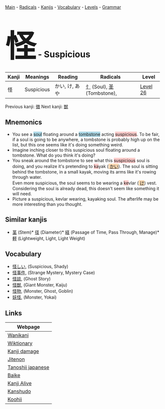 <style> bigfont {font-size: 100px}</style>
[Main](../index.md) -
[Radicals](../radicals.md) -
[Kanjis](../kanjis.md) -
[Vocabulary](../vocabulary.md) -
[Levels](../levels.md) -
[Grammar](../grammar.md)
# <bigfont> 怪</bigfont> - Suspicious 

| Kanji | Meanings | Reading | Radicals | Level |
| --- | --- | --- | --- | --- |
| 怪 | Suspicious | かい, け, あや | [忄](../radicals/忄.md) (Soul), [圣](../radicals/圣.md) (Tombstone),  | [Level 26](../levels/wk_level26.md) |

Previous kanji: [徴](徴.md) Next kanji: [獣](獣.md) 

## Mnemonics
 * You see a <span style="background-color:#ADD8E6"> soul</span> floating around a <span style="background-color:#ADD8E6"> tombstone</span> acting <span style="background-color:#ffcccb"> suspicious</span>. To be fair, if a soul is going to be anywhere, a tombstone is probably high up on the list, but this one seems like it's doing something weird.
* Imagine inching closer to this suspicious soul floating around a tombstone. What do you think it's doing?
* You sneak around the tombstone to see what this <span style="background-color:#ffcccb"> suspicious</span> soul is doing, and you realize it's pretending to <span style="background-color:#ffcccb"> ka</span>yak (<span style="background-color:#fed8b1"> [かい](https://jisho.org/search/かい)</span>). The soul is sitting behind the tombstone, in a small kayak, moving its arms like it's rowing through water.<br />Even more suspicious, the soul seems to be wearing a <span style="background-color:#ffcccb"> ke</span>vlar (<span style="background-color:#fed8b1"> [け](https://jisho.org/search/け)</span>) vest. Considering the soul is already dead, this doesn't seem like something it will need.
* Picture a suspicious, kevlar wearing, kayaking soul. The afterlife may be more interesting than you thought.


## Similar kanjis
 * [茎](茎.md) (Stem)* [径](径.md) (Diameter)* [経](経.md) (Passage of Time, Pass Through, Manage)* [軽](軽.md) (Lightweight, Light, Light Weight)


## Vocabulary
 * [怪しい](../vocabulary/怪.md), (Suspicious, Shady)
* [怪事件](../vocabulary/怪.md), (Strange Mystery, Mystery Case)
* [怪談](../vocabulary/怪.md), (Ghost Story)
* [怪獣](../vocabulary/怪.md), (Giant Monster, Kaiju)
* [怪物](../vocabulary/怪.md), (Monster, Ghost, Goblin)
* [妖怪](../vocabulary/怪.md), (Monster, Yokai)



## Links 

| Webpage |
| --- |
| [Wanikani          ](https://www.wanikani.com/kanji/怪) |
| [Wiktionary        ](https://en.wiktionary.org/wiki/怪) |
| [Kanji damage      ](http://www.kanjidamage.com/kanji/search?utf8=✓&q=怪) |
| [Jitenon           ](https://jitenon.com/kanji/怪) |
| [Tanoshii japanese ](https://www.tanoshiijapanese.com/dictionary/kanji.cfm?k=怪) |
| [Baike             ](https://baike.baidu.com/item/怪) |
| [Kanji Alive       ](https://app.kanjialive.com/怪) |
| [Kanshudo          ](https://www.kanshudo.com/searchmn?q=怪) |
| [Koohii            ](https://kanji.koohii.com/study/kanji/怪) |
